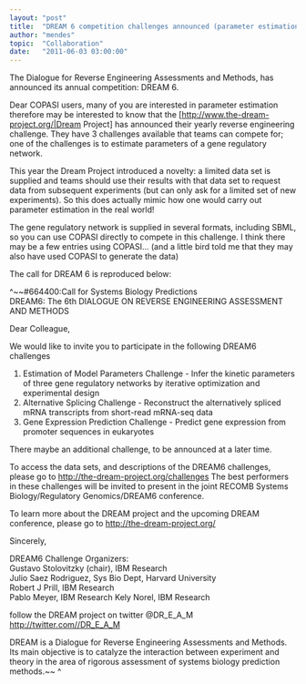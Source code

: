 ```yaml
---
layout: "post"
title:  "DREAM 6 competition challenges announced (parameter estimation)"
author: "mendes"
topic:  "Collaboration"
date:   "2011-06-03 03:00:00"
---
```


The Dialogue for Reverse Engineering Assessments and Methods, has announced its annual competition: DREAM 6.

Dear COPASI users, many of you are interested in parameter estimation therefore may be interested to know that the [http://www.the-dream-project.org/|Dream Project] has announced their yearly reverse engineering challenge. They have 3 challenges available that teams can compete for; one of the challenges is to estimate parameters of a gene regulatory network. 

This year the Dream Project introduced a novelty: a limited data set is supplied and teams should use their results with that data set to request data from subsequent experiments (but can only ask for a limited set of new experiments). So this does actually mimic how one would carry out parameter estimation in the real world!

The gene regulatory network is supplied in several formats, including SBML, so you can use COPASI directly to compete in this challenge. I think there may be a few entries using COPASI...   (and a little bird told me that they may also have used COPASI to generate the data)

The call for DREAM 6 is reproduced below:

^~~#664400:Call for Systems Biology Predictions   
DREAM6: The 6th DIALOGUE ON REVERSE ENGINEERING ASSESSMENT AND METHODS    

Dear Colleague,    
    
We would like to invite you to participate in the following DREAM6 challenges    

1. Estimation of Model Parameters Challenge - Infer the kinetic parameters of three gene regulatory networks by iterative optimization and experimental design  
2. Alternative Splicing Challenge - Reconstruct the alternatively spliced mRNA transcripts from short-read mRNA-seq data 
3. Gene Expression Prediction Challenge - Predict gene expression from promoter sequences in eukaryotes  

There maybe an additional challenge, to be announced at a later time. 

To access the data sets, and descriptions of the DREAM6 challenges, please go to http://the-dream-project.org/challenges  The best performers in these challenges will be invited  to present in the joint RECOMB Systems Biology/Regulatory Genomics/DREAM6 conference.    

To learn more about the DREAM project and the upcoming DREAM conference, please go to http://the-dream-project.org/ 

Sincerely,    

DREAM6 Challenge Organizers:    
Gustavo Stolovitzky (chair), IBM Research   
Julio Saez Rodriguez, Sys Bio Dept, Harvard University   
Robert J Prill, IBM Research    
Pablo Meyer, IBM Research 
Kely Norel, IBM Research 

follow the DREAM project on twitter @DR_E_A_M  
http://twitter.com//DR_E_A_M  

DREAM is a Dialogue for Reverse Engineering Assessments and Methods. Its main objective is to catalyze the interaction between experiment and theory in the area of rigorous  assessment of systems biology prediction methods.~~    ^

